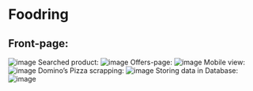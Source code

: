 # Foodring
## Front-page:
![image](https://user-images.githubusercontent.com/61679330/206717703-e1cfe0ea-9bf8-44f8-a342-a287b5ec29df.png)
Searched product:
![image](https://user-images.githubusercontent.com/61679330/206717835-458cf2ce-b7bf-45d9-90e0-63c9234b2227.png)
Offers-page:
![image](https://user-images.githubusercontent.com/61679330/206717870-a6ff5608-16c6-48f0-bb47-4b4c1e0bd8af.png)
Mobile view:
![image](https://user-images.githubusercontent.com/61679330/206717970-fcf04b6f-1cf8-4ff5-b067-adc10e13369a.png)
Domino’s Pizza scrapping:
![image](https://user-images.githubusercontent.com/61679330/206718121-ef2cf1f8-2995-459d-b2f8-be792004be09.png)
Storing data in Database:
![image](https://user-images.githubusercontent.com/61679330/206718068-eb39e50a-7415-48c4-87cf-6026196fc922.png)
